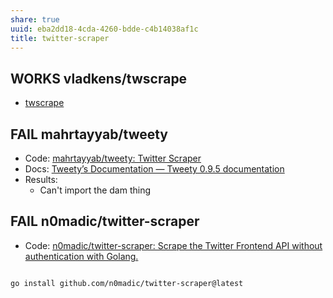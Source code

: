 ```yaml
---
share: true
uuid: eba2dd18-4cda-4260-bdde-c4b14038af1c
title: twitter-scraper
---
```

## WORKS vladkens/twscrape

* [twscrape](/157d789b-d138-4499-a60a-d719cc6b4e65)
## FAIL mahrtayyab/tweety

* Code: [mahrtayyab/tweety: Twitter Scraper](https://github.com/mahrtayyab/tweety)
* Docs: [Tweety’s Documentation — Tweety 0.9.5 documentation](https://mahrtayyab.github.io/tweety_docs/)
* Results:
	* Can't import the dam thing

## FAIL n0madic/twitter-scraper
* Code: [n0madic/twitter-scraper: Scrape the Twitter Frontend API without authentication with Golang.](https://github.com/n0madic/twitter-scraper)

``` bash

go install github.com/n0madic/twitter-scraper@latest

```